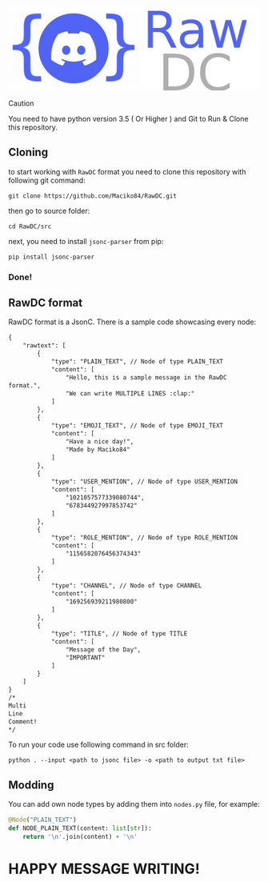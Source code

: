 <img src="assets/banner.png"></img>
> [!CAUTION]
> You need to have python version 3.5 ( Or Higher ) and Git to Run & Clone this repository.
## Cloning
to start working with `RawDC` format you need to clone this repository with following git command:
```
git clone https://github.com/Maciko84/RawDC.git
```
then go to source folder:
```
cd RawDC/src
```
next, you need to install `jsonc-parser` from pip:
```
pip install jsonc-parser
```
### Done!

## RawDC format
RawDC format is a JsonC. There is a sample code showcasing every node:
```jsonc
{
    "rawtext": [ 
        {
            "type": "PLAIN_TEXT", // Node of type PLAIN_TEXT
            "content": [
                "Hello, this is a sample message in the RawDC format.",
                "We can write MULTIPLE LINES :clap:"
            ]
        },
        {
            "type": "EMOJI_TEXT", // Node of type EMOJI_TEXT
            "content": [
                "Have a nice day!",
                "Made by Maciko84"
            ]
        },
        {
            "type": "USER_MENTION", // Node of type USER_MENTION
            "content": [
                "1021057577339080744",
                "678344927997853742"
            ]
        },
        {
            "type": "ROLE_MENTION", // Node of type ROLE_MENTION
            "content": [
                "1156582076456374343"
            ]
        },
        {
            "type": "CHANNEL", // Node of type CHANNEL
            "content": [
                "169256939211980800"
            ]
        },
        {
            "type": "TITLE", // Node of type TITLE
            "content": [
                "Message of the Day",
                "IMPORTANT"
            ]
        }
    ]
}
/*
Multi
Line
Comment!
*/
```
To run your code use following command in src folder:
```
python . --input <path to jsonc file> -o <path to output txt file>
```

## Modding
You can add own node types by adding them into `nodes.py` file, for example:
```py
@Node("PLAIN_TEXT")
def NODE_PLAIN_TEXT(content: list[str]):
    return '\n'.join(content) + '\n'

```

# HAPPY MESSAGE WRITING!